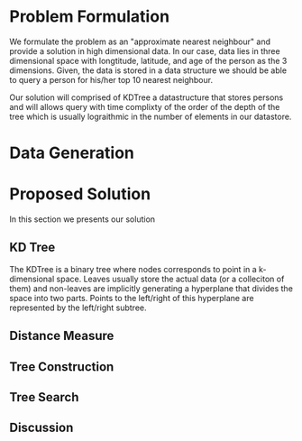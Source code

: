 # Problem Formulation
We formulate the problem as an "approximate nearest neighbour" and provide a solution in high dimensional data. In our case, data lies in three dimensional space with longtitude, latitude, and age of the person as the 3 dimensions. Given, the data is stored in a data structure we should be able to query a person for his/her top 10 nearest neighbour.

Our solution will comprised of KDTree a datastructure that stores persons and will allows query with time complixty of the order of the depth of the tree which is usually lograithmic in the number of elements in our datastore.

# Data Generation


# Proposed Solution
In this section we presents our solution

## KD Tree
The KDTree is a binary tree where nodes corresponds to point in a k-dimensional space. Leaves usually store the actual data (or a colleciton of them) and non-leaves are implicitly generating a hyperplane that divides the space into two parts. Points to the left/right of this hyperplane are represented by the left/right subtree.

## Distance Measure

## Tree Construction


## Tree Search

## Discussion
